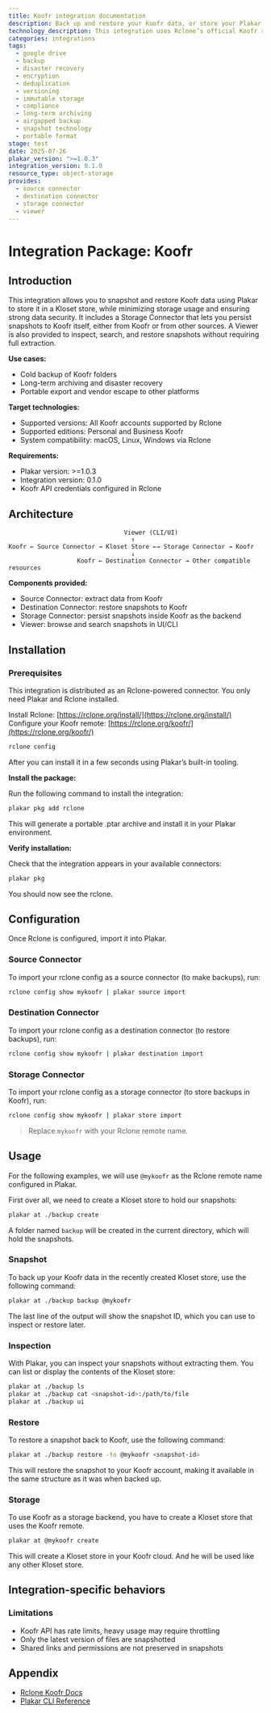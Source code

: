 ```yaml
---
title: Koofr integration documentation
description: Back up and restore your Koofr data, or store your Plakar backups on Koofr, using the Rclone integration.
technology_description: This integration uses Rclone’s official Koofr remote to connect Plakar to your Koofr account securely and efficiently.
categories: integrations
tags:
  - google drive
  - backup
  - disaster recovery
  - encryption
  - deduplication
  - versioning
  - immutable storage
  - compliance
  - long-term archiving
  - airgapped backup
  - snapshot technology
  - portable format
stage: test
date: 2025-07-26
plakar_version: ">=1.0.3"
integration_version: 0.1.0
resource_type: object-storage
provides:
  - source connector
  - destination connector
  - storage connector
  - viewer
---
```


# Integration Package: Koofr

## Introduction

This integration allows you to snapshot and restore Koofr data using Plakar to store it in a Kloset store, while minimizing storage usage and ensuring strong data security.
It includes a Storage Connector that lets you persist snapshots to Koofr itself, either from Koofr or from other sources.
A Viewer is also provided to inspect, search, and restore snapshots without requiring full extraction.

**Use cases:**

* Cold backup of Koofr folders
* Long-term archiving and disaster recovery
* Portable export and vendor escape to other platforms

**Target technologies:**

* Supported versions: All Koofr accounts supported by Rclone
* Supported editions: Personal and Business Koofr
* System compatibility: macOS, Linux, Windows via Rclone

**Requirements:**

* Plakar version: >=1.0.3
* Integration version: 0.1.0
* Koofr API credentials configured in Rclone

## Architecture

```
                                Viewer (CLI/UI)
                                  ↑
Koofr ← Source Connector → Kloset Store ←→ Storage Connector → Koofr
                                  ↓
                   Koofr ← Destination Connector → Other compatible resources
```

**Components provided:**

* Source Connector: extract data from Koofr
* Destination Connector: restore snapshots to Koofr
* Storage Connector: persist snapshots inside Koofr as the backend
* Viewer: browse and search snapshots in UI/CLI

## Installation

### Prerequisites 

This integration is distributed as an Rclone-powered connector.
You only need Plakar and Rclone installed.

Install Rclone: [https://rclone.org/install/](https://rclone.org/install/)
Configure your Koofr remote: [https://rclone.org/koofr/](https://rclone.org/koofr/)

```bash
rclone config
```

After you can install it in a few seconds using Plakar’s built-in tooling.

**Install the package:**

Run the following command to install the integration:

```bash
plakar pkg add rclone
```

This will generate a portable .ptar archive and install it in your Plakar environment.

**Verify installation:**

Check that the integration appears in your available connectors:

```bash
plakar pkg
```

You should now see the rclone.

## Configuration

Once Rclone is configured, import it into Plakar.

### Source Connector

To import your rclone config as a source connector (to make backups), run:

```bash
rclone config show mykoofr | plakar source import
```

### Destination Connector

To import your rclone config as a destination connector (to restore backups), run:

```bash
rclone config show mykoofr | plakar destination import
```

### Storage Connector

To import your rclone config as a storage connector (to store backups in Koofr), run:

```bash
rclone config show mykoofr | plakar store import
```

> Replace `mykoofr` with your Rclone remote name.

## Usage

For the following examples, we will use `@mykoofr` as the Rclone remote name configured in Plakar.

First over all, we need to create a Kloset store to hold our snapshots:

```bash
plakar at ./backup create
```

A folder named `backup` will be created in the current directory, which will hold the snapshots.

### Snapshot

To back up your Koofr data in the recently created Kloset store, use the following command:

```bash
plakar at ./backup backup @mykoofr
```

The last line of the output will show the snapshot ID, which you can use to inspect or restore later.

### Inspection

With Plakar, you can inspect your snapshots without extracting them.
You can list or display the contents of the Kloset store:

```bash
plakar at ./backup ls
plakar at ./backup cat <snapshot-id>:/path/to/file
plakar at ./backup ui
```

### Restore

To restore a snapshot back to Koofr, use the following command:

```bash
plakar at ./backup restore -to @mykoofr <snapshot-id>
```

This will restore the snapshot to your Koofr account, making it available in the same structure as it was when backed up.

### Storage

To use Koofr as a storage backend, you have to create a Kloset store that uses the Koofr remote.

```bash
plakar at @mykoofr create
```

This will create a Kloset store in your Koofr cloud. And he will be used like any other Kloset store.

## Integration-specific behaviors

### Limitations

* Koofr API has rate limits, heavy usage may require throttling
* Only the latest version of files are snapshotted
* Shared links and permissions are not preserved in snapshots

## Appendix

* [Rclone Koofr Docs](https://rclone.org/koofr/)
* [Plakar CLI Reference](/docs/main)

